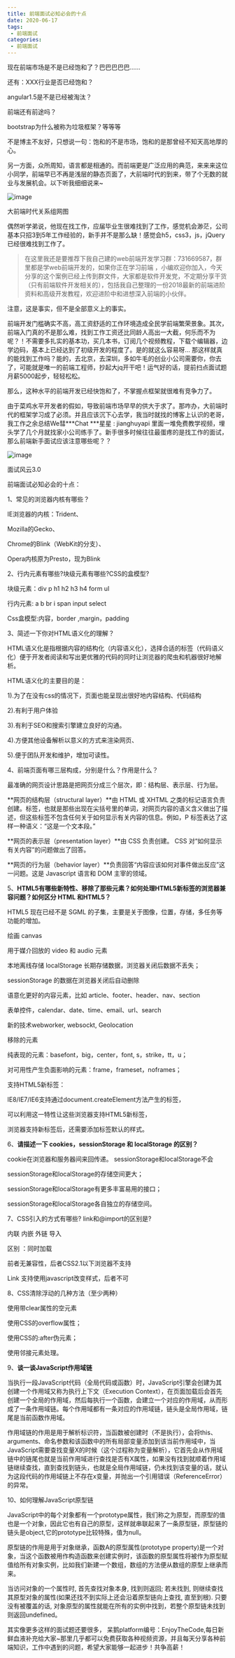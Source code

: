 ```yaml
---
title: 前端面试必知必会的十点
date: 2020-06-17
tags:
 - 前端面试
categories: 
 - 前端面试
---
```


现在前端市场是不是已经饱和了？巴巴巴巴巴......

还有：XXX行业是否已经饱和？

angular1.5是不是已经被淘汰？

前端还有前途吗？

bootstrap为什么被称为垃圾框架？等等等

不是博主不友好，只想说一句：饱和的不是市场，饱和的是那曾经不知天高地厚的心。

另一方面，众所周知，语言都是相通的。而前端更是广泛应用的典范，来来来这位小同学，前端早已不再是浅层的静态页面了，大前端时代的到来，带了个无数的就业与发展机会。以下听我细细说来~

![image](//upload-images.jianshu.io/upload_images/10454994-2665139d35929cf5?imageMogr2/auto-orient/strip%7CimageView2/2/w/600/format/webp)

大前端时代关系组网图

偶然听学弟说，他现在找工作，应届毕业生很难找到了工作，感觉机会渺茫，公司基本只招3到5年工作经验的，新手并不是那么缺！感觉会h5，css3，js，jQuery已经很难找到工作了。

> 在这里我还是要推荐下我自己建的web前端开发学习群：731669587，群里都是学web前端开发的，如果你正在学习前端 ，小编欢迎你加入，今天分享的这个案例已经上传到群文件，大家都是软件开发党，不定期分享干货（只有前端软件开发相关的），包括我自己整理的一份2018最新的前端进阶资料和高级开发教程，欢迎进阶中和进想深入前端的小伙伴。

注意，这是事实，但不是全部意义上的事实。

前端开发门槛确实不高，高工资舒适的工作环境造成全民学前端繁荣景象。其次，前端入门真的不是那么难，找到工作工资还比同龄人高出一大截，何乐而不为呢？！不需要多扎实的基本功，买几本书，订阅几个视频教程，下载个编辑器，边学边码，基本上已经达到了初级开发的程度了。是的就这么容易呀… 那这样就真的能找到工作吗？能的，去北京，去深圳，多如牛毛的创业小公司需要你，你去了，可能就是唯一的前端工程师，抄起大jq开干吧！运气好的话，提前扫点面试题月薪5000起步，轻轻松松。

那么，这种水平的前端开发已经快饱和了，不掌握点框架就很难有竞争力了。

由于菜鸡水平开发者的假如，导致前端市场早早的供大于求了。那咋办，大前端时代的框架学习成了必须。并且应该沉下心去学，我当时就找的博客上认识的老哥，我工作之余总结We彗***Chat ***星星 : jianghuyapi 里面一堆免费教学视频，埋头学了几个月就找家小公司练手了。新手很多时候往往最蛋疼的是找工作的面试，那么前端新手面试应该注意哪些呢？？

![image](//upload-images.jianshu.io/upload_images/10454994-2bd493f26eaf8b89?imageMogr2/auto-orient/strip%7CimageView2/2/w/415/format/webp)

面试风云3.0

前端面试必知必会的十点：

1、常见的浏览器内核有哪些？

IE浏览器的内核：Trident、

Mozilla的Gecko、

Chrome的Blink（WebKit的分支）、

Opera内核原为Presto，现为Blink

2、行内元素有哪些?块级元素有哪些?CSS的盒模型?

块级元素：div p h1 h2 h3 h4 form ul

行内元素: a b br i span input select

Css盒模型:内容，border ,margin，padding

3、简述一下你对HTML语义化的理解？

HTML语义化是指根据内容的结构化（内容语义化），选择合适的标签（代码语义化）便于开发者阅读和写出更优雅的代码的同时让浏览器的爬虫和机器很好地解析。

HTML语义化的主要目的是：

1).为了在没有css的情况下，页面也能呈现出很好地内容结构、代码结构

2).有利于用户体验

3).有利于SEO和搜索引擎建立良好的沟通。

4).方便其他设备解析以意义的方式来渲染网页、

5).便于团队开发和维护，增加可读性。

4、前端页面有哪三层构成，分别是什么？作用是什么？

最准确的网页设计思路是把网页分成三个层次，即：结构层、表示层、行为层。

**网页的结构层（structural layer）**由 HTML 或 XHTML 之类的标记语言负责创建。标签，也就是那些出现在尖括号里的单词，对网页内容的语义含义做出了描述，但这些标签不包含任何关于如何显示有关内容的信息。例如，P 标签表达了这样一种语义：“这是一个文本段。”

**网页的表示层（presentation layer）**由 CSS 负责创建。 CSS 对“如何显示有关内容”的问题做出了回答。

**网页的行为层（behavior layer）**负责回答“内容应该如何对事件做出反应”这一问题。这是 Javascript 语言和 DOM 主宰的领域。

5、**HTML5有哪些新特性、移除了那些元素？如何处理HTML5新标签的浏览器兼容问题？如何区分 HTML 和HTML5？**

HTML5 现在已经不是 SGML 的子集，主要是关于图像，位置，存储，多任务等功能的增加。

绘画 canvas

用于媒介回放的 video 和 audio 元素

本地离线存储 localStorage 长期存储数据，浏览器关闭后数据不丢失；

sessionStorage 的数据在浏览器关闭后自动删除

语意化更好的内容元素，比如 article、footer、header、nav、section

表单控件，calendar、date、time、email、url、search

新的技术webworker, websockt, Geolocation

移除的元素

纯表现的元素：basefont，big，center，font, s，strike，tt，u；

对可用性产生负面影响的元素：frame，frameset，noframes；

支持HTML5新标签：

IE8/IE7/IE6支持通过document.createElement方法产生的标签，

可以利用这一特性让这些浏览器支持HTML5新标签，

浏览器支持新标签后，还需要添加标签默认的样式。

6、**请描述一下 cookies，sessionStorage 和 localStorage 的区别？**

cookie在浏览器和服务器间来回传递。 sessionStorage和localStorage不会

sessionStorage和localStorage的存储空间更大；

sessionStorage和localStorage有更多丰富易用的接口；

sessionStorage和localStorage各自独立的存储空间。

7、CSS引入的方式有哪些? link和@import的区别是?

内联 内嵌 外链 导入

区别 ：同时加载

前者无兼容性，后者CSS2.1以下浏览器不支持

Link 支持使用javascript改变样式，后者不可

8、CSS清除浮动的几种方法（至少两种）

使用带clear属性的空元素

使用CSS的overflow属性；

使用CSS的:after伪元素；

使用邻接元素处理。

9、**谈一谈JavaScript作用域链**

当执行一段JavaScript代码（全局代码或函数）时，JavaScript引擎会创建为其创建一个作用域又称为执行上下文（Execution Context），在页面加载后会首先创建一个全局的作用域，然后每执行一个函数，会建立一个对应的作用域，从而形成了一条作用域链。每个作用域都有一条对应的作用域链，链头是全局作用域，链尾是当前函数作用域。

作用域链的作用是用于解析标识符，当函数被创建时（不是执行），会将this、arguments、命名参数和该函数中的所有局部变量添加到该当前作用域中，当JavaScript需要查找变量X的时候（这个过程称为变量解析），它首先会从作用域链中的链尾也就是当前作用域进行查找是否有X属性，如果没有找到就顺着作用域链继续查找，直到查找到链头，也就是全局作用域链，仍未找到该变量的话，就认为这段代码的作用域链上不存在x变量，并抛出一个引用错误（ReferenceError）的异常。

10、如何理解JavaScript原型链

JavaScript中的每个对象都有一个prototype属性，我们称之为原型，而原型的值也是一个对象，因此它也有自己的原型，这样就串联起来了一条原型链，原型链的链头是object,它的prototype比较特殊，值为null。

原型链的作用是用于对象继承，函数A的原型属性(prototype property)是一个对象，当这个函数被用作构造函数来创建实例时，该函数的原型属性将被作为原型赋值给所有对象实例，比如我们新建一个数组，数组的方法便从数组的原型上继承而来。

当访问对象的一个属性时, 首先查找对象本身, 找到则返回; 若未找到, 则继续查找其原型对象的属性(如果还找不到实际上还会沿着原型链向上查找, 直至到根). 只要没有被覆盖的话, 对象原型的属性就能在所有的实例中找到，若整个原型链未找到则返回undefined。

其实像更多这样的面试题还要很多， 呆鹅platform编号：EnjoyTheCode,每日新鲜血液补充给大家~那里几乎都可以免费获取各种视频资源，并且每天分享各种前端知识，工作中遇到的问题，希望大家能够一起进步！共争高薪！


